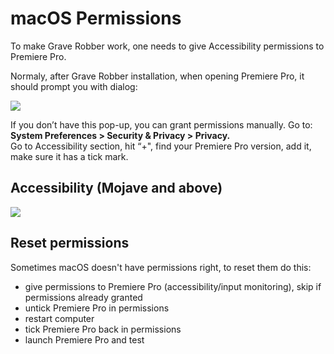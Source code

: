 # macOS Permissions

To make Grave Robber work, one needs to give Accessibility permissions to Premiere Pro.

Normaly, after Grave Robber installation, when opening Premiere Pro, it should prompt you with dialog:

![](../../../.gitbook/assets/macos\_01\_popup\_access.jpg)

If you don’t have this pop-up, you can grant permissions manually. Go to:\
**System Preferences > Security & Privacy > Privacy.**\
Go to Accessibility section, hit “+", find your Premiere Pro version, add it, make sure it has a tick mark.

## Accessibility (Mojave and above)

![](../../../.gitbook/assets/macos\_03\_access.jpg)

## Reset permissions

Sometimes macOS doesn't have permissions right, to reset them do this:

* give permissions to Premiere Pro (accessibility/input monitoring), skip if permissions already granted
* untick Premiere Pro in permissions
* restart computer
* tick Premiere Pro back in permissions
* launch Premiere Pro and test
